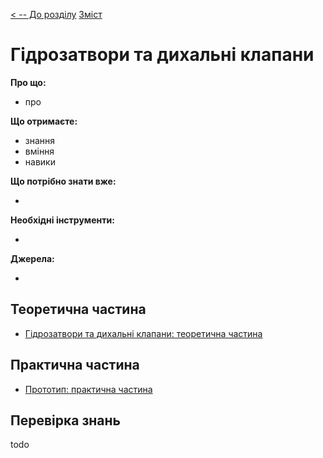 [< -- До розділу](../README.md)         [Зміст](../../contents.md)

# Гідрозатвори та дихальні клапани

**Про що:**

- про 

**Що отримаєте:**

- знання 
- вміння 
- навики 

**Що потрібно знати вже:**

- 

**Необхідні інструменти:**

- 

**Джерела:** 

- 

## Теоретична частина

- [Гідрозатвори та дихальні клапани: теоретична частина](teor.md)

## Практична частина

- [Прототип: практична частина](lab.md)

## Перевірка знань

todo